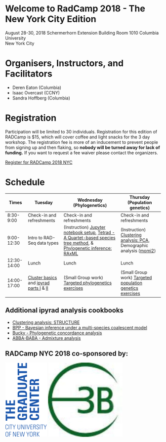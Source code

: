 # Welcome to RadCamp 2018 - The New York City Edition

August 28-30, 2018
Schermerhorn Extension Building Room 1010
Columbia University  
New York City  

# Organisers, Instructors, and Facilitators

  - Deren Eaton (Columbia)
  - Isaac Overcast (CCNY)
  - Sandra Hoffberg (Columbia)

# Registration

Participation will be limited to 30 individuals. Registration for this edition of RADCamp is $15, which will cover coffee and light snacks for the 3 day workshop. The registration fee is more of an inducement to prevent people from signing up and then flaking, so __nobody will be turned away for lack of funding.__ If you want to request a fee waiver please contact the organizers.

[Register for RADCamp 2018 NYC](https://www.eventbrite.com/e/radcamp-2018-new-york-city-edition-tickets-48820396119)

# Schedule

Times            | Tuesday | Wednesday (Phylogenetics) | Thursday (Population genetics)
-----            | ------ | ------- | ---------
8:30-9:00       | Check-in and refreshments | Check-in and refreshments | Check-in and refreshments
9:00-12:30      | Intro to RAD-Seq data types | (Instruction) [Jupyter notebook setup](Jupyter_Notebook_Setup.md), [Tetrad - A Quartet-based species tree method](https://nbviewer.jupyter.org/github/dereneaton/ipyrad/blob/master/tests/cookbook-tetrad.ipynb), & [Phylogenetic inference: RAxML](06_RAxML_API.md) | (Instruction) [Clustering analysis: PCA](04_PCA_API.md), Demographic analysis ([momi2](07_momi2_API.md))
12:30-14:00 | Lunch | Lunch | Lunch
14:00-17:00 |[Cluster basics](01_cluster_basics.md) and [ipyrad parts I](02_ipyrad_partI_CLI.md) & [II](03_ipyrad_partII_CLI.md) | (Small Group work) [Targeted phylogenetics exercises](tba.md) | (Small Group work) [Targeted population genetics exercises](tba.md)

## Additional ipyrad analysis cookbooks

* [Clustering analysis: STRUCTURE](05_STRUCTURE_API.md)
* [BPP - Bayesian inference under a multi-species coalescent model](https://nbviewer.jupyter.org/github/dereneaton/ipyrad/blob/master/tests/cookbook-bpp-species-delimitation.ipynb)
* [Bucky - Phylogenetic concordance analysis](https://nbviewer.jupyter.org/github/dereneaton/ipyrad/blob/master/tests/cookbook-bucky.ipynb)
* [ABBA-BABA - Admixture analysis](https://nbviewer.jupyter.org/github/dereneaton/ipyrad/blob/master/tests/cookbook-abba-baba.ipynb)

## RADCamp NYC 2018 co-sponsored by:

![CUNY Graduate Center](images/GC-logo.png)
![Columbia E3B](images/E3B-logo.jpg)
